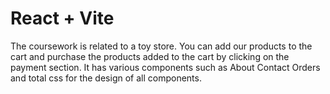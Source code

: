 # React + Vite

The coursework is related to a toy store. You can add our products to the cart and purchase the products added to the cart by clicking on the payment section. It has various components such as About Contact Orders and total css for the design of all components.
